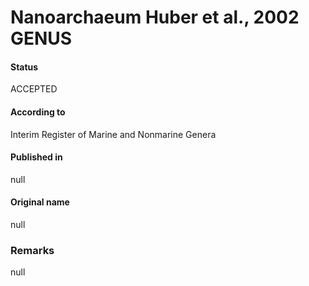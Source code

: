 Nanoarchaeum Huber et al., 2002 GENUS
=======

#### Status
ACCEPTED

#### According to
Interim Register of Marine and Nonmarine Genera

#### Published in
null

#### Original name
null

### Remarks
null
